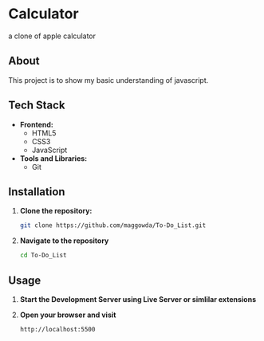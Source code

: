 # Calculator
a clone of apple calculator

## About

This project is to show my basic understanding of javascript.

## Tech Stack
- **Frontend:**
  - HTML5
  - CSS3
  - JavaScript
- **Tools and Libraries:**
  - Git

## Installation

1. **Clone the repository:**
   ```sh
   git clone https://github.com/maggowda/To-Do_List.git

2. **Navigate to the repository**
   ```sh
   cd To-Do_List

## Usage 

1. **Start the Development Server using Live Server or simlilar extensions**

2. **Open your browser and visit**
   ```sh
   http://localhost:5500